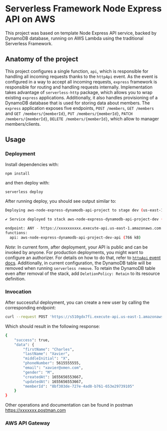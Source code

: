 <!--
title: 'Serverless Framework with Node Express API service backed by DynamoDB on AWS'
description: 'This template present an architecture to develop and deploy a simple Node Express API service backed by DynamoDB running on AWS Lambda using the traditional Serverless Framework. The project was organized in routes, controllers and models to clarifies the purposes of each class. So, I built a RESTFUL API to perform CRUD operations as a "workout" challenge'
layout: Doc
framework: v3
platform: AWS
language: nodeJS
authorLink: 'https://github.com/eliandrogomes'
authorName: 'Eliandro Velasco Dias Gomes'
authorAvatar: 'https://avatars.githubusercontent.com/u/8731255?s=400&v=4'
-->

# Serverless Framework Node Express API on AWS

This project was based on template Node Express API service, backed by DynamoDB database, running on AWS Lambda using the traditional Serverless Framework.


## Anatomy of the project

This project configures a single function, `api`, which is responsible for handling all incoming requests thanks to the `httpApi` event. As the event is configured in a way to accept all incoming requests, `express` framework is responsible for routing and handling requests internally. Implementation takes advantage of `serverless-http` package, which allows you to wrap existing `express` applications. Additionally, it also handles provisioning of a DynamoDB database that is used for storing data about members. The `express` application exposes five endpoints, `POST /members`, `GET /members` and `GET /members/{memberId}`, `PUT /members/{memberId}`, `PATCH /members/{memberId}`, `DELETE /members/{memberId}`, which allow to manager members/clients.

## Usage

### Deployment

Install dependencies with:

```
npm install
```

and then deploy with:

```
serverless deploy
```

After running deploy, you should see output similar to:

```bash
Deploying aws-node-express-dynamodb-api-project to stage dev (us-east-1)

✔ Service deployed to stack aws-node-express-dynamodb-api-project-dev (196s)

endpoint: ANY - https://xxxxxxxxxx.execute-api.us-east-1.amazonaws.com
functions:
  api: aws-node-express-dynamodb-api-project-dev-api (766 kB)
```

_Note_: In current form, after deployment, your API is public and can be invoked by anyone. For production deployments, you might want to configure an authorizer. For details on how to do that, refer to [`httpApi` event docs](https://www.serverless.com/framework/docs/providers/aws/events/http-api/). Additionally, in current configuration, the DynamoDB table will be removed when running `serverless remove`. To retain the DynamoDB table even after removal of the stack, add `DeletionPolicy: Retain` to its resource definition.

### Invocation

After successful deployment, you can create a new user by calling the corresponding endpoint:

```bash
curl --request POST 'https://s510gdx7fi.execute-api.us-east-1.amazonaws.com/users' --header 'Content-Type: application/json' --data-raw '{"firstName": "Charles", "middleInitial": "X", "lastName": "Xavier", "gender": "M", "email": "xavier@xmen.com", "phoneNumber": 5615555555}'
```

Which should result in the following response:

```bash
{
    "success": true,
    "data": {
        "firstName": "Charles",
        "lastName": "Xavier",
        "middleInitial": "X",
        "phoneNumber": 5615555555,
        "email": "xavier@xmen.com",
        "gender": "M",
        "createdAt": 1655656553667,
        "updatedAt": 1655656553667,
        "memberId": "8bf303de-727e-4ad8-b761-653e29739105"
    }
}
```

Other operations and documentation can be found in postman https://xxxxxxx.postman.com

### AWS API Gateway